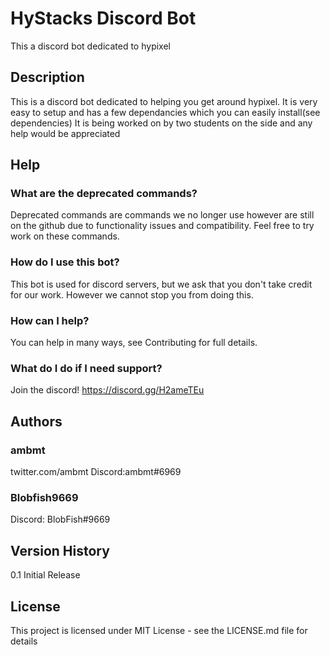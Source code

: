 # HyStacks Discord Bot

This a discord bot dedicated to hypixel

## Description

This is a discord bot dedicated to helping you get around hypixel. It is very easy to setup and has a few dependancies which you can easily install(see dependencies)
It is being worked on by two students on the side and any help would be appreciated

## Help

 ### What are the deprecated commands?
 Deprecated commands are commands we no longer use however are still on the github due to functionality issues and compatibility.
 Feel free to try work on these commands.
 ### How do I use this bot?
 This bot is used for discord servers, but we ask that you don't take credit for our work. However we cannot stop you from doing this.
 ### How can I help?
 You can help in many ways, see Contributing for full details.
 ### What do I do if I need support?
 Join the discord!
 https://discord.gg/H2ameTEu


## Authors

### ambmt
twitter.com/ambmt
Discord:ambmt#6969

### Blobfish9669
Discord: BlobFish#9669

## Version History

0.1 Initial Release

## License

This project is licensed under MIT License - see the LICENSE.md file for details

